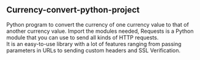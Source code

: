 ## Currency-convert-python-project



Python program to convert the currency of one currency value to that of another currency value.
Import the modules needed, Requests is a Python module that you can use to send all kinds of HTTP requests.  
It is an easy-to-use library with a lot of features ranging from passing parameters in URLs to sending custom headers and SSL Verification.  
